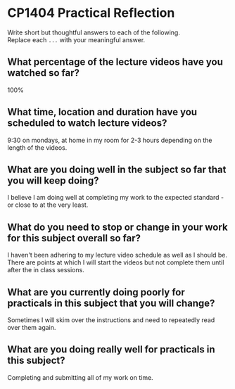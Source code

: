 # CP1404 Practical Reflection

Write short but thoughtful answers to each of the following.  
Replace each `...` with your meaningful answer.

## What percentage of the lecture videos have you watched so far?

100%

## What time, location and duration have you scheduled to watch lecture videos?

9:30 on mondays, at home in my room for 2-3 hours depending on the length of the videos.

## What are you doing well in the subject so far that you will keep doing?

I believe I am doing well at completing my work to the expected standard - or close to at the very least.  

## What do you need to stop or change in your work for this subject overall so far?

I haven't been adhering to my lecture video schedule as well as I should be. 
There are points at which I will start the videos but not complete them until after the in class sessions.

## What are you currently doing poorly for practicals in this subject that you will change?

Sometimes I will skim over the instructions and need to repeatedly read over them again.

## What are you doing really well for practicals in this subject?

Completing and submitting all of my work on time. 
